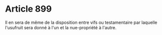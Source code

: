 # Article 899

Il en sera de même de la disposition entre vifs ou testamentaire par laquelle l'usufruit sera donné à l'un et la nue-propriété à l'autre.